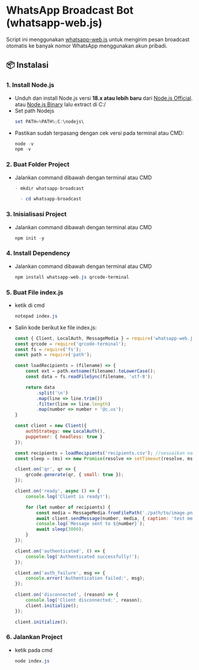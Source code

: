 # WhatsApp Broadcast Bot (whatsapp-web.js)

Script ini menggunakan [whatsapp-web.js](https://github.com/pedroslopez/whatsapp-web.js) untuk mengirim pesan broadcast otomatis ke banyak nomor WhatsApp menggunakan akun pribadi.

## 📦 Instalasi

### 1. Install Node.js

- Unduh dan install Node.js versi **18.x atau lebih baru** dari [Node.js Official](https://nodejs.org/). atau [Node.js Binary](https://nodejs.org/download/release/v22.17.1/) lalu extract di C:/
- Set path Nodejs
    ```powershell
    set PATH=%PATH%;C:\nodejs\
    ```
- Pastikan sudah terpasang dengan cek versi pada terminal atau CMD:
    ```powershell
    node -v
    npm -v
    ```

### 2. Buat Folder Project

- Jalankan command dibawah dengan terminal atau CMD
    ```powershell
    - mkdir whatsapp-broadcast
    ```
  ```powershell
    - cd whatsapp-broadcast
  ```

### 3. Inisialisasi Project

- Jalankan command dibawah dengan terminal atau CMD
    ```powershell
    npm init -y
    ```

### 4. Install Dependency

- Jalankan command dibawah dengan terminal atau CMD
    ```powershell
    npm install whatsapp-web.js qrcode-terminal
    ```

### 5. Buat File index.js
- ketik di cmd
    ```powershell
    notepad index.js
    ```
    
- Salin kode berikut ke file index.js:
    ```js
    const { Client, LocalAuth, MessageMedia } = require('whatsapp-web.js');
    const qrcode = require('qrcode-terminal');
    const fs = require('fs');
    const path = require('path');
    
    const loadRecipients = (filename) => {
        const ext = path.extname(filename).toLowerCase();
        const data = fs.readFileSync(filename, 'utf-8');
    
        return data
            .split('\n')
            .map(line => line.trim())
            .filter(line => line.length)
            .map(number => number + '@c.us');
    }
    
    const client = new Client({
        authStrategy: new LocalAuth(),
        puppeteer: { headless: true }
    });
    
    const recipients = loadRecipients('recipients.csv'); //sesuaikan nama file
    const sleep = (ms) => new Promise(resolve => setTimeout(resolve, ms));
    
    client.on('qr', qr => {
        qrcode.generate(qr, { small: true });
    });
    
    client.on('ready', async () => {
        console.log('Client is ready!');
    
        for (let number of recipients) {
            const media = MessageMedia.fromFilePath('./path/to/image.png');
            await client.sendMessage(number, media, { caption: 'test message from whatsapp-web-developer' }); // Ubah pesan dibagian ini
            console.log(`Message sent to ${number}`);
            await sleep(3000);
        }
    });
    
    client.on('authenticated', () => {
        console.log('Authenticated successfully!');
    });
    
    client.on('auth_failure', msg => {
        console.error('Authentication failed:', msg);
    });
    
    client.on('disconnected', (reason) => {
        console.log('Client disconnected:', reason);
        client.initialize();
    });
    
    client.initialize();
    ```

### 6. Jalankan Project
- ketik pada cmd
    ```powershell
    node index.js
    ```
